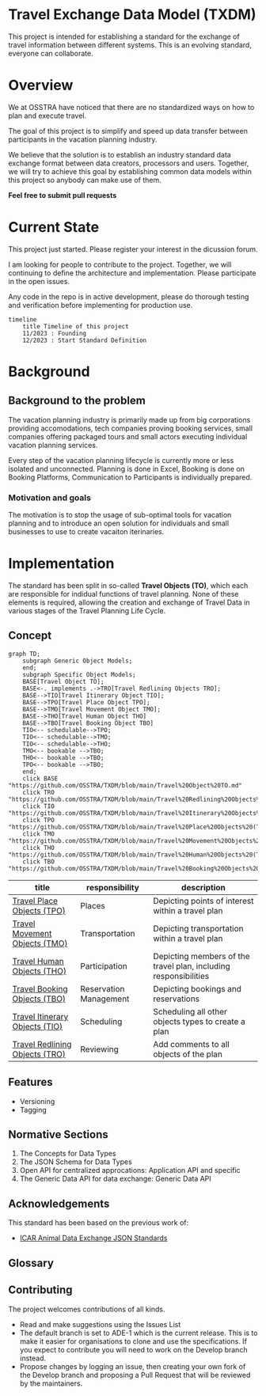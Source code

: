 # Travel Exchange Data Model (TXDM)
This project is intended for establishing a standard for the exchange of travel information between different systems. This is an evolving standard, everyone can collaborate.

# Overview
We at OSSTRA have noticed that there are no standardized ways on how to plan and execute travel.

The goal of this project is to simplify and speed up data transfer between participants in the vacation planning industry.

We believe that the solution is to establish an industry standard data exchange format between data creators, processors and users. Together, we will try to achieve this goal by establishing common data models within this project so anybody can make use of them.

**Feel free to submit pull requests**

# Current State
This project just started. Please register your interest in the dicussion forum.

I am looking for people to contribute to the project. Together, we will continuing to define the architecture and implementation. Please participate in the open issues.

Any code in the repo is in active development, please do thorough testing and verification before implementing for production use.

```mermaid
timeline
    title Timeline of this project
    11/2023 : Founding
    12/2023 : Start Standard Definition
```

# Background

## Background to the problem

The vacation planning industry is primarily made up from big corporations providing accomodations, tech companies proving booking services, small companies offering packaged tours and small actors executing individual vacation planning services.

Every step of the vacation planning lifecycle is currently more or less isolated and unconnected. Planning is done in Excel, Booking is done on Booking Platforms, Communication to Participants is individually prepared. 

### Motivation and goals

The motivation is to stop the usage of sub-optimal tools for vacation planning and to introduce an open solution for individuals and small businesses to use to create vacaiton iterinaries.

# Implementation

The standard has been split in so-called **Travel Objects (TO)**, which each are responsible for indidual functions of travel planning. None of these elements is required, allowing the creation and exchange of Travel Data in various stages of the Travel Planning Life Cycle.

## Concept

```mermaid
graph TD;
    subgraph Generic Object Models;
    end;
    subgraph Specific Object Models;
    BASE[Travel Object TO];
    BASE<-. implements .->TRO[Travel Redlining Objects TRO];
    BASE-->TIO[Travel Itinerary Object TIO];
    BASE-->TPO[Travel Place Object TPO];
    BASE-->TMO[Travel Movement Object TMO];
    BASE-->THO[Travel Human Object THO]
    BASE-->TBO[Travel Booking Object TBO]
    TIO<-- schedulable-->TPO;
    TIO<-- schedulable-->TMO;
    TIO<-- schedulable-->THO;
    TMO<-- bookable -->TBO;
    THO<-- bookable -->TBO;
    TPO<-- bookable -->TBO;
    end;
    click BASE "https://github.com/OSSTRA/TXDM/blob/main/Travel%20Object%20TO.md"
    click TRO "https://github.com/OSSTRA/TXDM/blob/main/Travel%20Redlining%20Objects%20(TRO).md"
    click TIO "https://github.com/OSSTRA/TXDM/blob/main/Travel%20Itinerary%20Objects%20(TIO).md"
    click TPO "https://github.com/OSSTRA/TXDM/blob/main/Travel%20Place%20Objects%20(TPO).md"
    click TMO "https://github.com/OSSTRA/TXDM/blob/main/Travel%20Movement%20Objects%20(TMO).md"
    click THO "https://github.com/OSSTRA/TXDM/blob/main/Travel%20Human%20Objects%20(THO)"
    click TBO "https://github.com/OSSTRA/TXDM/blob/main/Travel%20Booking%20Objects%20(TBO).md"
```

| title | responsibility| description |
|-------------|-------------|-------------|
|[Travel Place Objects (TPO)](https://github.com/OSSTRA/TXDM/blob/main/docs/Travel%20Place%20Objects%20(TPO).md)|Places| Depicting points of interest within a travel plan           |
|[Travel Movement Objects (TMO)](https://github.com/OSSTRA/TXDM/blob/main/docs/Travel%20Movement%20Objects%20(TMO).md)|Transportation| Depicting transportation within a travel plan           |
|[Travel Human Objects (THO)](https://github.com/OSSTRA/TXDM/blob/main/docs/Travel%20Human%20Objects%20(THO))|Participation | Depicting members of the travel plan, including responsibilities           |
|[Travel Booking Objects (TBO)](https://github.com/OSSTRA/TXDM/blob/main/docs/Travel%20Booking%20Objects%20(TBO).md)|Reservation Management| Depicting bookings and reservations           |
|[Travel Itinerary Objects (TIO)](https://github.com/OSSTRA/TXDM/blob/main/docs/Travel%20Itinerary%20Objects%20(TIO).md)|Scheduling| Scheduling all other objects types to create a plan           |
|[Travel Redlining Objects (TRO)](https://github.com/OSSTRA/TXDM/blob/main/docs/Travel%20Redlining%20Objects%20(TRO).md)|Reviewing| Add comments to all objects of the plan           |

## Features
- Versioning
- Tagging

## Normative Sections

1. The Concepts for Data Types
2. The JSON Schema for Data Types
3. Open API for centralized approcations: Application API and specific
4. The Generic Data API for data exchange: Generic Data API

## Acknowledgements
This standard has been based on the previous work of:

- [ICAR Animal Data Exchange JSON Standards](https://github.com/adewg/ICAR)

## Glossary

## Contributing

The project welcomes contributions of all kinds.

- Read and make suggestions using the Issues List
- The default branch is set to ADE-1 which is the current release. This is to make it easier for organisations to clone and use the specifications. If you expect to contribute you will need to work on the Develop branch instead.
- Propose changes by logging an issue, then creating your own fork of the Develop branch and proposing a Pull Request that will be reviewed by the maintainers.
